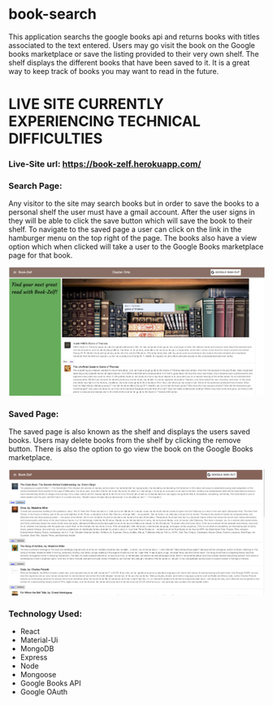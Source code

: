 # book-search
This application searchs the google books api and returns books with titles associated to the text entered. Users may go visit the book on the Google books marketplace or save the listing provided to their very own shelf. The shelf displays the different books that have been saved to it. It is a great way to keep track of books you may want to read in the future. 

# LIVE SITE CURRENTLY EXPERIENCING TECHNICAL DIFFICULTIES

### Live-Site url: https://book-zelf.herokuapp.com/

### Search Page: 
Any visitor to the site may search books but in order to save the books to a personal shelf the user must have a gmail account. After the user signs in they will be able to click the save button which will save the book to their shelf. To navigate to the saved page a user can click on the link in the hamburger menu on the top right of the page. The books also have a view option which when clicked will take a user to the Google Books marketplace page for that book. 

![](client/src/images/searchpage.png)

### Saved Page: 
The saved page is also known as the shelf and displays the users saved books. Users may delete books from the shelf by clicking the remove button. There is also the option to go view the book on the Google Books marketplace.

![](saved-books.png)

### Technology Used:
* React
* Material-Ui
* MongoDB
* Express
* Node
* Mongoose
* Google Books API
* Google OAuth
